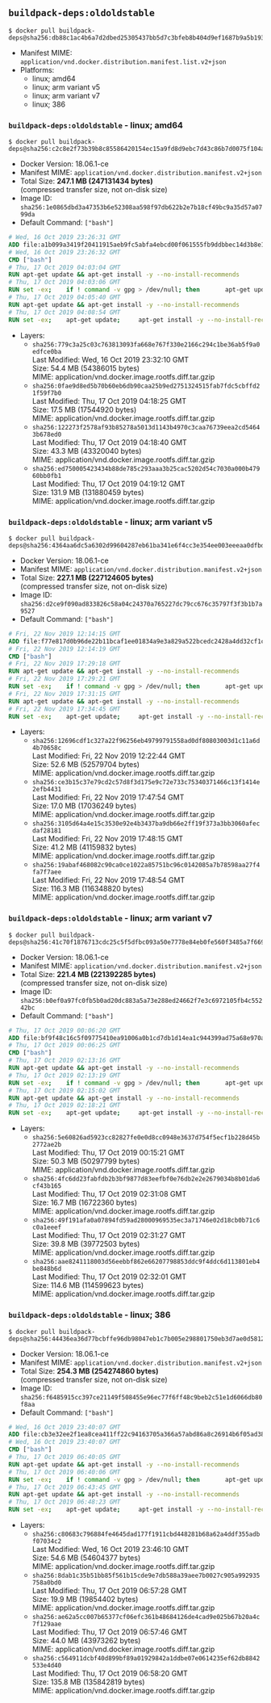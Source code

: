 ## `buildpack-deps:oldoldstable`

```console
$ docker pull buildpack-deps@sha256:db88c1ac4b6a7d2dbed25305437bb5d7c3bfeb8b404d9ef1687b9a5b193c0d3a
```

-	Manifest MIME: `application/vnd.docker.distribution.manifest.list.v2+json`
-	Platforms:
	-	linux; amd64
	-	linux; arm variant v5
	-	linux; arm variant v7
	-	linux; 386

### `buildpack-deps:oldoldstable` - linux; amd64

```console
$ docker pull buildpack-deps@sha256:c2c8e2f73b39b8c85586420154ec15a9fd8d9ebc7d43c86b7d0075f104a82fca
```

-	Docker Version: 18.06.1-ce
-	Manifest MIME: `application/vnd.docker.distribution.manifest.v2+json`
-	Total Size: **247.1 MB (247131434 bytes)**  
	(compressed transfer size, not on-disk size)
-	Image ID: `sha256:1e0865dbd3a47353b6e52308aa598f97db622b2e7b18cf49bc9a35d57a0799da`
-	Default Command: `["bash"]`

```dockerfile
# Wed, 16 Oct 2019 23:26:31 GMT
ADD file:a1b099a3419f20411915aeb9fc5abfa4ebcd00f061555fb9ddbbec14d3b8e168 in / 
# Wed, 16 Oct 2019 23:26:32 GMT
CMD ["bash"]
# Thu, 17 Oct 2019 04:03:04 GMT
RUN apt-get update && apt-get install -y --no-install-recommends 		ca-certificates 		curl 		netbase 		wget 	&& rm -rf /var/lib/apt/lists/*
# Thu, 17 Oct 2019 04:03:06 GMT
RUN set -ex; 	if ! command -v gpg > /dev/null; then 		apt-get update; 		apt-get install -y --no-install-recommends 			gnupg 			dirmngr 		; 		rm -rf /var/lib/apt/lists/*; 	fi
# Thu, 17 Oct 2019 04:05:40 GMT
RUN apt-get update && apt-get install -y --no-install-recommends 		bzr 		git 		mercurial 		openssh-client 		subversion 				procps 	&& rm -rf /var/lib/apt/lists/*
# Thu, 17 Oct 2019 04:08:54 GMT
RUN set -ex; 	apt-get update; 	apt-get install -y --no-install-recommends 		autoconf 		automake 		bzip2 		dpkg-dev 		file 		g++ 		gcc 		imagemagick 		libbz2-dev 		libc6-dev 		libcurl4-openssl-dev 		libdb-dev 		libevent-dev 		libffi-dev 		libgdbm-dev 		libglib2.0-dev 		libgmp-dev 		libjpeg-dev 		libkrb5-dev 		liblzma-dev 		libmagickcore-dev 		libmagickwand-dev 		libncurses5-dev 		libncursesw5-dev 		libpng-dev 		libpq-dev 		libreadline-dev 		libsqlite3-dev 		libssl-dev 		libtool 		libwebp-dev 		libxml2-dev 		libxslt-dev 		libyaml-dev 		make 		patch 		unzip 		xz-utils 		zlib1g-dev 				$( 			if apt-cache show 'default-libmysqlclient-dev' 2>/dev/null | grep -q '^Version:'; then 				echo 'default-libmysqlclient-dev'; 			else 				echo 'libmysqlclient-dev'; 			fi 		) 	; 	rm -rf /var/lib/apt/lists/*
```

-	Layers:
	-	`sha256:779c3a25c03c763813093fa668e767f330e2166c294c1be36ab5f9a0edfce0ba`  
		Last Modified: Wed, 16 Oct 2019 23:32:10 GMT  
		Size: 54.4 MB (54386015 bytes)  
		MIME: application/vnd.docker.image.rootfs.diff.tar.gzip
	-	`sha256:0fae9d8ed5b70b60eb6db90caa25b9ed2751324515fab7fdc5cbffd21f59f7b0`  
		Last Modified: Thu, 17 Oct 2019 04:18:25 GMT  
		Size: 17.5 MB (17544920 bytes)  
		MIME: application/vnd.docker.image.rootfs.diff.tar.gzip
	-	`sha256:122273f2578af93b85278a5013d1143b4970c3caa76739eea2cd54643b678ed0`  
		Last Modified: Thu, 17 Oct 2019 04:18:40 GMT  
		Size: 43.3 MB (43320040 bytes)  
		MIME: application/vnd.docker.image.rootfs.diff.tar.gzip
	-	`sha256:ed750005423434b88de785c293aaa3b25cac5202d54c7030a000b47960bb0fb1`  
		Last Modified: Thu, 17 Oct 2019 04:19:12 GMT  
		Size: 131.9 MB (131880459 bytes)  
		MIME: application/vnd.docker.image.rootfs.diff.tar.gzip

### `buildpack-deps:oldoldstable` - linux; arm variant v5

```console
$ docker pull buildpack-deps@sha256:4364aa6dc5a6302d99604287eb61ba341e6f4cc3e354ee003eeeaa0dfbd678c8
```

-	Docker Version: 18.06.1-ce
-	Manifest MIME: `application/vnd.docker.distribution.manifest.v2+json`
-	Total Size: **227.1 MB (227124605 bytes)**  
	(compressed transfer size, not on-disk size)
-	Image ID: `sha256:d2ce9f090ad833826c58a04c24370a765227dc79cc676c35797f3f3b1b7a9527`
-	Default Command: `["bash"]`

```dockerfile
# Fri, 22 Nov 2019 12:14:15 GMT
ADD file:f77e817d0b96de22b11bcaf1ee01834a9e3a829a522bcedc2428a4dd32cf1c40 in / 
# Fri, 22 Nov 2019 12:14:19 GMT
CMD ["bash"]
# Fri, 22 Nov 2019 17:29:18 GMT
RUN apt-get update && apt-get install -y --no-install-recommends 		ca-certificates 		curl 		netbase 		wget 	&& rm -rf /var/lib/apt/lists/*
# Fri, 22 Nov 2019 17:29:21 GMT
RUN set -ex; 	if ! command -v gpg > /dev/null; then 		apt-get update; 		apt-get install -y --no-install-recommends 			gnupg 			dirmngr 		; 		rm -rf /var/lib/apt/lists/*; 	fi
# Fri, 22 Nov 2019 17:31:15 GMT
RUN apt-get update && apt-get install -y --no-install-recommends 		bzr 		git 		mercurial 		openssh-client 		subversion 				procps 	&& rm -rf /var/lib/apt/lists/*
# Fri, 22 Nov 2019 17:34:45 GMT
RUN set -ex; 	apt-get update; 	apt-get install -y --no-install-recommends 		autoconf 		automake 		bzip2 		dpkg-dev 		file 		g++ 		gcc 		imagemagick 		libbz2-dev 		libc6-dev 		libcurl4-openssl-dev 		libdb-dev 		libevent-dev 		libffi-dev 		libgdbm-dev 		libglib2.0-dev 		libgmp-dev 		libjpeg-dev 		libkrb5-dev 		liblzma-dev 		libmagickcore-dev 		libmagickwand-dev 		libncurses5-dev 		libncursesw5-dev 		libpng-dev 		libpq-dev 		libreadline-dev 		libsqlite3-dev 		libssl-dev 		libtool 		libwebp-dev 		libxml2-dev 		libxslt-dev 		libyaml-dev 		make 		patch 		unzip 		xz-utils 		zlib1g-dev 				$( 			if apt-cache show 'default-libmysqlclient-dev' 2>/dev/null | grep -q '^Version:'; then 				echo 'default-libmysqlclient-dev'; 			else 				echo 'libmysqlclient-dev'; 			fi 		) 	; 	rm -rf /var/lib/apt/lists/*
```

-	Layers:
	-	`sha256:12696cdf1c327a22f96256eb49799791558ad0df80803003d1c11a6d4b70658c`  
		Last Modified: Fri, 22 Nov 2019 12:22:44 GMT  
		Size: 52.6 MB (52579704 bytes)  
		MIME: application/vnd.docker.image.rootfs.diff.tar.gzip
	-	`sha256:ce3b15c37e79cd2c57d8f3d175e9c72e733c75340371466c13f1414e2efb4431`  
		Last Modified: Fri, 22 Nov 2019 17:47:54 GMT  
		Size: 17.0 MB (17036249 bytes)  
		MIME: application/vnd.docker.image.rootfs.diff.tar.gzip
	-	`sha256:3105d64a4e15c3530e92e4b3437ba9db66e2ff19f373a3bb3060afecdaf28181`  
		Last Modified: Fri, 22 Nov 2019 17:48:15 GMT  
		Size: 41.2 MB (41159832 bytes)  
		MIME: application/vnd.docker.image.rootfs.diff.tar.gzip
	-	`sha256:19abaf468082c90ca0ce1022a85751bc96c0142085a7b78598aa27f4fa7f7aee`  
		Last Modified: Fri, 22 Nov 2019 17:48:54 GMT  
		Size: 116.3 MB (116348820 bytes)  
		MIME: application/vnd.docker.image.rootfs.diff.tar.gzip

### `buildpack-deps:oldoldstable` - linux; arm variant v7

```console
$ docker pull buildpack-deps@sha256:41c70f1876713cdc25c5f5dfbc093a50e7778e84eb0fe560f3485a7f66911ec9
```

-	Docker Version: 18.06.1-ce
-	Manifest MIME: `application/vnd.docker.distribution.manifest.v2+json`
-	Total Size: **221.4 MB (221392285 bytes)**  
	(compressed transfer size, not on-disk size)
-	Image ID: `sha256:b0ef0a97fc0fb5b0ad20dc883a5a73e288ed24662f7e3c6972105fb4c55242bc`
-	Default Command: `["bash"]`

```dockerfile
# Thu, 17 Oct 2019 00:06:20 GMT
ADD file:bf9f48c16c5f09775410ea91006a0b1cd7db1d14ea1c944399ad75a68e970aeb in / 
# Thu, 17 Oct 2019 00:06:25 GMT
CMD ["bash"]
# Thu, 17 Oct 2019 02:13:16 GMT
RUN apt-get update && apt-get install -y --no-install-recommends 		ca-certificates 		curl 		netbase 		wget 	&& rm -rf /var/lib/apt/lists/*
# Thu, 17 Oct 2019 02:13:19 GMT
RUN set -ex; 	if ! command -v gpg > /dev/null; then 		apt-get update; 		apt-get install -y --no-install-recommends 			gnupg 			dirmngr 		; 		rm -rf /var/lib/apt/lists/*; 	fi
# Thu, 17 Oct 2019 02:15:02 GMT
RUN apt-get update && apt-get install -y --no-install-recommends 		bzr 		git 		mercurial 		openssh-client 		subversion 				procps 	&& rm -rf /var/lib/apt/lists/*
# Thu, 17 Oct 2019 02:18:21 GMT
RUN set -ex; 	apt-get update; 	apt-get install -y --no-install-recommends 		autoconf 		automake 		bzip2 		dpkg-dev 		file 		g++ 		gcc 		imagemagick 		libbz2-dev 		libc6-dev 		libcurl4-openssl-dev 		libdb-dev 		libevent-dev 		libffi-dev 		libgdbm-dev 		libglib2.0-dev 		libgmp-dev 		libjpeg-dev 		libkrb5-dev 		liblzma-dev 		libmagickcore-dev 		libmagickwand-dev 		libncurses5-dev 		libncursesw5-dev 		libpng-dev 		libpq-dev 		libreadline-dev 		libsqlite3-dev 		libssl-dev 		libtool 		libwebp-dev 		libxml2-dev 		libxslt-dev 		libyaml-dev 		make 		patch 		unzip 		xz-utils 		zlib1g-dev 				$( 			if apt-cache show 'default-libmysqlclient-dev' 2>/dev/null | grep -q '^Version:'; then 				echo 'default-libmysqlclient-dev'; 			else 				echo 'libmysqlclient-dev'; 			fi 		) 	; 	rm -rf /var/lib/apt/lists/*
```

-	Layers:
	-	`sha256:5e60826ad5923cc82827fe0e0d8cc0948e3637d754f5ecf1b228d45b2772ae2b`  
		Last Modified: Thu, 17 Oct 2019 00:15:21 GMT  
		Size: 50.3 MB (50297799 bytes)  
		MIME: application/vnd.docker.image.rootfs.diff.tar.gzip
	-	`sha256:4fc6dd23fabfdb2b3bf9877d83eefbf0e76db2e2e2679034b8b01da6cf43b165`  
		Last Modified: Thu, 17 Oct 2019 02:31:08 GMT  
		Size: 16.7 MB (16722360 bytes)  
		MIME: application/vnd.docker.image.rootfs.diff.tar.gzip
	-	`sha256:49f191afa0a07894fd59ad28000969535ec3a71746e02d18cb0b71c6c0a1eeef`  
		Last Modified: Thu, 17 Oct 2019 02:31:27 GMT  
		Size: 39.8 MB (39772503 bytes)  
		MIME: application/vnd.docker.image.rootfs.diff.tar.gzip
	-	`sha256:aae8241118003d56eebbf862e66207798853ddc9f4ddc6d113801eb4be848b6d`  
		Last Modified: Thu, 17 Oct 2019 02:32:01 GMT  
		Size: 114.6 MB (114599623 bytes)  
		MIME: application/vnd.docker.image.rootfs.diff.tar.gzip

### `buildpack-deps:oldoldstable` - linux; 386

```console
$ docker pull buildpack-deps@sha256:44436ea36d77bcbffe96db98047eb1c7b005e298801750eb3d7ae0d5812a7654
```

-	Docker Version: 18.06.1-ce
-	Manifest MIME: `application/vnd.docker.distribution.manifest.v2+json`
-	Total Size: **254.3 MB (254274860 bytes)**  
	(compressed transfer size, not on-disk size)
-	Image ID: `sha256:f6485915cc397ce21149f508455e96ec77f6ff48c9beb2c51e1d6066db80f8aa`
-	Default Command: `["bash"]`

```dockerfile
# Wed, 16 Oct 2019 23:40:07 GMT
ADD file:cb3e32ee2f1ea8cea411ff22c94163705a366a57abd86a8c26914b6f05ad380e in / 
# Wed, 16 Oct 2019 23:40:07 GMT
CMD ["bash"]
# Thu, 17 Oct 2019 06:40:05 GMT
RUN apt-get update && apt-get install -y --no-install-recommends 		ca-certificates 		curl 		netbase 		wget 	&& rm -rf /var/lib/apt/lists/*
# Thu, 17 Oct 2019 06:40:06 GMT
RUN set -ex; 	if ! command -v gpg > /dev/null; then 		apt-get update; 		apt-get install -y --no-install-recommends 			gnupg 			dirmngr 		; 		rm -rf /var/lib/apt/lists/*; 	fi
# Thu, 17 Oct 2019 06:43:45 GMT
RUN apt-get update && apt-get install -y --no-install-recommends 		bzr 		git 		mercurial 		openssh-client 		subversion 				procps 	&& rm -rf /var/lib/apt/lists/*
# Thu, 17 Oct 2019 06:48:23 GMT
RUN set -ex; 	apt-get update; 	apt-get install -y --no-install-recommends 		autoconf 		automake 		bzip2 		dpkg-dev 		file 		g++ 		gcc 		imagemagick 		libbz2-dev 		libc6-dev 		libcurl4-openssl-dev 		libdb-dev 		libevent-dev 		libffi-dev 		libgdbm-dev 		libglib2.0-dev 		libgmp-dev 		libjpeg-dev 		libkrb5-dev 		liblzma-dev 		libmagickcore-dev 		libmagickwand-dev 		libncurses5-dev 		libncursesw5-dev 		libpng-dev 		libpq-dev 		libreadline-dev 		libsqlite3-dev 		libssl-dev 		libtool 		libwebp-dev 		libxml2-dev 		libxslt-dev 		libyaml-dev 		make 		patch 		unzip 		xz-utils 		zlib1g-dev 				$( 			if apt-cache show 'default-libmysqlclient-dev' 2>/dev/null | grep -q '^Version:'; then 				echo 'default-libmysqlclient-dev'; 			else 				echo 'libmysqlclient-dev'; 			fi 		) 	; 	rm -rf /var/lib/apt/lists/*
```

-	Layers:
	-	`sha256:c80683c796884fe4645dad177f1911cbd448281b68a62a4ddf355adbf07034c2`  
		Last Modified: Wed, 16 Oct 2019 23:46:10 GMT  
		Size: 54.6 MB (54604377 bytes)  
		MIME: application/vnd.docker.image.rootfs.diff.tar.gzip
	-	`sha256:8dab1c35b51bb85f561b15cde9e7db588a39aee7b0027c905a992935758a0bd0`  
		Last Modified: Thu, 17 Oct 2019 06:57:28 GMT  
		Size: 19.9 MB (19854402 bytes)  
		MIME: application/vnd.docker.image.rootfs.diff.tar.gzip
	-	`sha256:ae62a5cc007b65377cf06efc361b48684126de4cad9e025b67b20a4c7f129aae`  
		Last Modified: Thu, 17 Oct 2019 06:57:46 GMT  
		Size: 44.0 MB (43973262 bytes)  
		MIME: application/vnd.docker.image.rootfs.diff.tar.gzip
	-	`sha256:c564911dcbf40d899bf89a01929842a1ddbe07e0614235ef62db8842533e4d40`  
		Last Modified: Thu, 17 Oct 2019 06:58:20 GMT  
		Size: 135.8 MB (135842819 bytes)  
		MIME: application/vnd.docker.image.rootfs.diff.tar.gzip
